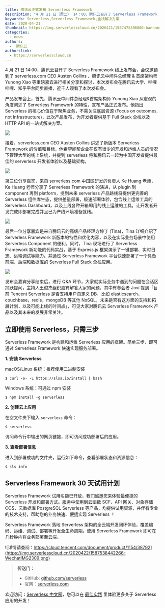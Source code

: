 ```yaml
---
title: 腾讯云正式发布 Serverless Framework
description: "4 月 21 日（周二） 14：00，腾讯云召开了 Serverless Framework 线上发布会"
keywords: Serverless,Serverless Framework,全栈解决方案
date: 2020-04-21
thumbnail: https://img.serverlesscloud.cn/2020421/1587478396860-bannner.jpg
categories:
  - news
authors:
  -  腾讯云
authorslink:
  - https://serverlesscloud.cn
---
```


4 月 21 日 14:00，腾讯云召开了 Serverless Framework 线上发布会，会议邀请到了 serverless.com CEO Austen Collins 、腾讯云中间件总经理 & 首席架构师 Yunong Xiao 等重磅嘉宾进行相关分享和探讨，本次发布会在腾讯云大学、哔哩哔哩、知乎平台同步直播，近千人观看了本次发布会。

产品发布会上，首先，腾讯云中间件总经理&首席架构师 Yunong Xiao 从宏观的角度阐述了 Serverless Framework 的特性，宣布产品正式发布。他指出 Serverless 的核心价值在于聚焦业务，不需关注底层资源 (Focus on outcomes, not Infrastructure)，此次产品发布，为开发者提供基于 Full Stack 全栈以及 HTTP API 的一站式解决方案。

![](https://img.serverlesscloud.cn/2020421/1587471829252-1587467770716-e7f6949c9d8151ab.png)

接着，serverless.com CEO Austen Collins 讲述了新版本 Serverless Framework 的价值和目标，他希望能帮企业在仅有很少的开发和运维人员的情况下管理大型的线上系统，并提到 serverless 将和腾讯云一起为中国开发者提供最佳的 serverless 开发者体验以及基础架构。


![](https://img.serverlesscloud.cn/2020421/1587477253237-aus.jpg)

第三位分享嘉宾，来自 serverless.com 中国区研发的负责人 Ke Huang 老师，Ke Huang 老师分享了 Serverless Framework 的演进，从 plugin 到 component 再到 platform，提到未来 serverless 产品路线将提供更完善的 Serverless 组件库生态，提供差量部署，极速部署体验，包含线上运维工具的 Serverless Dashboard，以及上线各种开箱即用的线上运维的工具，让开发者开发完成即部署完成并且已为产线环境准备就绪。

![](https://img.serverlesscloud.cn/2020421/1587472155885-1587467998313-fd543b7dae7c2d21.png)

最后一位分享嘉宾是来自腾讯云的高级产品经理方坤丁 (Tina)，Tina 详细介绍了 Serverless Framework 新版本的特性和优化内容，以及在实际业务场景中使用 Serverless Component 的便利。同时，Tina 现场进行了 Serverless Framework 新功能的代码实战，基于 Express.js 框架演示了一键部署、实时日志、远端调试等能力。并通过 Serverless Framework 平台快速部署了一个具备前端、后端和数据库的 Serverless Full Stack 全栈应用。

![](https://img.serverlesscloud.cn/2020421/1587477685086-%E5%B1%8F%E5%B9%95%E5%BF%AB%E7%85%A7%202020-04-21%2022.00.20.png)

发布会嘉宾分享结束后，进行 Q&A 环节，大家就实际业务中遇到的问题在会话区踊跃提问，主持人王俊杰组织嘉宾解答大家的问题，其中有参会者 Jovi 提到「目前 Tencent Serverless 是否支持用户自定义 DB，比如 elasticsearch，couchbase，redis，mongoDB 等其他 NoSQL，未来是否有这方面的支持和拓展计划，以及可能上线的时间点」，可见大家对腾讯云 Serverless Framework 产品以及其未来的发展非常关注。

## 立即使用 Serverless，只需三步

Serverless Framework 是构建和运维 Serverless 应用的框架。简单三步，即可通过 Serverless Framework 快速实现服务部署。

**1. 安装 Serverless**

macOS/Linux 系统：推荐使用二进制安装

```
$ curl -o- -L https://slss.io/install | bash
```

Windows 系统：可通过 npm 安装

```
$ npm install -g serverless
```

**2. 创建云上应用**

在空文件夹下输入 `serverless` 命令：

```
$ serverless
```

访问命令行中输出的网页链接，即可访问成功部署后的应用。

**3. 查看部署信息**

进入到部署成功的文件夹，运行如下命令，查看部署状态和资源信息：

```
$ sls info
```

## Serverless Framework 30 天试用计划

Serverless Framework 试用名额已开放，我们诚邀您来体验最便捷的 Serverless 开发和部署方式。服务中使用到云函数 SCF、API 网关、对象存储 COS、云数据库 PostgreSQL Serverless 等产品，均提供试用资源，并伴有专业的技术支持，帮助您的业务快速、便捷实现 Serverless ！

Serverless Framework 落地 Serverless 架构的全云端开发闭环体验，覆盖编码、运维、调试、部署等开发全生命周期。使用 Serverless Framework 即可在几秒钟内将业务部署至云端。

![详情请查阅：https://cloud.tencent.com/document/product/1154/38792](https://img.serverlesscloud.cn/2020422/1587538442266-WechatIMG2309.png)

> **传送门：**
> - GitHub: [github.com/serverless](https://github.com/serverless/serverless/blob/master/README_CN.md) 
> - 官网：[serverless.com](https://serverless.com/)

欢迎访问：[Serverless 中文网](https://serverlesscloud.cn/)，您可以在 [最佳实践](https://serverlesscloud.cn/best-practice) 里体验更多关于 Serverless 应用的开发！
